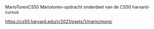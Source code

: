 MarioTorenCS50
Mariotoren-opdracht onderdeel van de CS50 harvard-cursus

https://cs50.harvard.edu/x/2021/psets/1/mario/more/
